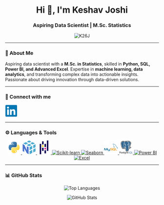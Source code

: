 <h1 align="center">Hi 👋, I'm Keshav Joshi</h1>
<h3 align="center">Aspiring Data Scientist | M.Sc. Statistics</h3>

<p align="center">
  <img src="https://komarev.com/ghpvc/?username=K26J&label=Profile%20views&color=0e75b6&style=flat" alt="K26J" />
</p>

---

### 🚀 About Me  
Aspiring data scientist with a **M.Sc. in Statistics**, skilled in **Python, SQL, Power BI, and Advanced Excel**. Expertise in **machine learning, data analytics**, and transforming complex data into actionable insights. Passionate about driving innovation through data-driven solutions.

---

### 🔗 Connect with me  
<p align="left">
  <a href="https://www.linkedin.com/in/keshav-m-joshi/" target="_blank">
    <img src="https://raw.githubusercontent.com/devicons/devicon/master/icons/linkedin/linkedin-original.svg" alt="LinkedIn" width="40" height="40"/>
  </a>
</p>

---

### ⚙️ Languages & Tools  
<p align="center">
  <a href="https://www.python.org/" target="_blank">
    <img src="https://raw.githubusercontent.com/devicons/devicon/master/icons/python/python-original.svg" alt="Python" width="45" height="45"/>
  </a>
  <a href="https://numpy.org/" target="_blank">
    <img src="https://raw.githubusercontent.com/devicons/devicon/master/icons/numpy/numpy-original.svg" alt="NumPy" width="45" height="45"/>
  </a>
  <a href="https://pandas.pydata.org/" target="_blank">
    <img src="https://raw.githubusercontent.com/devicons/devicon/master/icons/pandas/pandas-original.svg" alt="Pandas" width="45" height="45"/>
  </a>
  <a href="https://scikit-learn.org/" target="_blank">
    <img src="https://upload.wikimedia.org/wikipedia/commons/0/05/Scikit_learn_logo_small.svg" alt="Scikit-learn" width="45" height="45"/>
  </a>
  <a href="https://seaborn.pydata.org/" target="_blank">
    <img src="https://seaborn.pydata.org/_images/logo-mark-lightbg.svg" alt="Seaborn" width="45" height="45"/>
  </a>
  <a href="https://www.mysql.com/" target="_blank">
    <img src="https://raw.githubusercontent.com/devicons/devicon/master/icons/mysql/mysql-original-wordmark.svg" alt="MySQL" width="45" height="45"/>
  </a>
  <a href="https://www.postgresql.org/" target="_blank">
    <img src="https://raw.githubusercontent.com/devicons/devicon/master/icons/postgresql/postgresql-original-wordmark.svg" alt="PostgreSQL" width="45" height="45"/>
  </a>
  <a href="https://powerbi.microsoft.com/" target="_blank">
    <img src="https://cdn.freelogovectors.net/wp-content/uploads/2023/11/power-bi-logo-freelogovectors.net_.png" alt="Power BI" width="45" height="45"/>
  </a>
  <a href="https://www.microsoft.com/en-us/microsoft-365/excel" target="_blank">
    <img src="https://cdn.shopify.com/s/files/1/0090/2125/9831/collections/Microsoft_Office_Excel.png?v=1705563348" alt="Excel" width="45" height="45"/>
  </a>
</p>

---

### 📊 GitHub Stats  
<p align="center">
  <img src="https://github-readme-stats.vercel.app/api/top-langs?username=K26J&show_icons=true&locale=en&layout=compact&size_weight=0.4" alt="Top Languages" />
</p>

<p align="center">
  <img src="https://github-readme-stats.vercel.app/api?username=K26J&show_icons=true&locale=en&size_weight=0.4" alt="GitHub Stats" />
</p>
